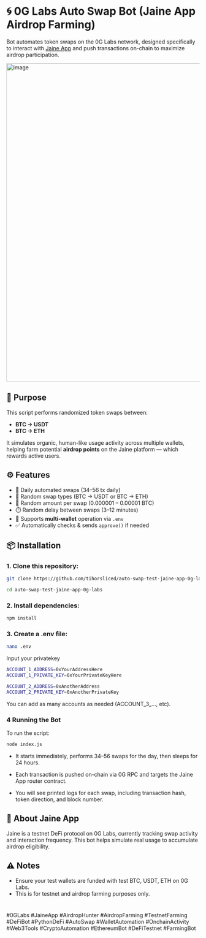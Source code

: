 # 🌀 0G Labs Auto Swap Bot (Jaine App Airdrop Farming)

Bot automates token swaps on the 0G Labs network, designed specifically to interact with [Jaine App](https://test.jaine.app/) and push transactions on-chain to maximize airdrop participation.

<img width="1307" height="830" alt="image" src="https://github.com/user-attachments/assets/7aa3fce1-fdaf-40fc-b141-a60159af89ef" />

## 🎯 Purpose

This script performs randomized token swaps between:

- **BTC → USDT**
- **BTC → ETH**

It simulates organic, human-like usage activity across multiple wallets, helping farm potential **airdrop points** on the Jaine platform — which rewards active users.

## ⚙️ Features

- 🔁 Daily automated swaps (34–56 tx daily)
- 🔄 Random swap types (BTC → USDT or BTC → ETH)
- 🎲 Random amount per swap (0.000001 – 0.00001 BTC)
- ⏱️ Random delay between swaps (3–12 minutes)
- 👥 Supports **multi-wallet** operation via `.env`
- ✅ Automatically checks & sends `approve()` if needed

## 📦 Installation

### 1. Clone this repository:
```bash
git clone https://github.com/tihorsliced/auto-swap-test-jaine-app-0g-labs.git
```
```bash
cd auto-swap-test-jaine-app-0g-labs
```
### 2. Install dependencies:
```bash
npm install
```
### 3. Create a .env file:
```bash
nano .env
```
Input your privatekey
```bash
ACCOUNT_1_ADDRESS=0xYourAddressHere
ACCOUNT_1_PRIVATE_KEY=0xYourPrivateKeyHere

ACCOUNT_2_ADDRESS=0xAnotherAddress
ACCOUNT_2_PRIVATE_KEY=0xAnotherPrivateKey
```
You can add as many accounts as needed (ACCOUNT_3_..., etc).

### 4 Running the Bot
To run the script:
```bash
node index.js
```

- It starts immediately, performs 34–56 swaps for the day, then sleeps for 24 hours.

- Each transaction is pushed on-chain via 0G RPC and targets the Jaine App router contract.

- You will see printed logs for each swap, including transaction hash, token direction, and block number.

## 📌 About Jaine App
Jaine is a testnet DeFi protocol on 0G Labs, currently tracking swap activity and interaction frequency.
This bot helps simulate real usage to accumulate airdrop eligibility.

## ⚠️ Notes
- Ensure your test wallets are funded with test BTC, USDT, ETH on 0G Labs.
- This is for testnet and airdrop farming purposes only.

# 
#0GLabs #JaineApp #AirdropHunter #AirdropFarming #TestnetFarming #DeFiBot 
#PythonDeFi #AutoSwap #WalletAutomation #OnchainActivity #Web3Tools 
#CryptoAutomation #EthereumBot #DeFiTestnet #FarmingBot

